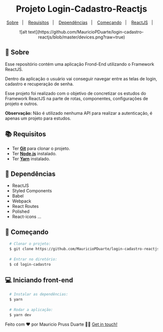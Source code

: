 <h1 align="center">
    Projeto Login-Cadastro-Reactjs
</h1>


<p align="center">
  <a href="#page_with_curl-sobre">Sobre</a>&nbsp;&nbsp;&nbsp;|&nbsp;&nbsp;&nbsp;
  <a href="#books-requisitos">Requisitos</a>&nbsp;&nbsp;&nbsp;|&nbsp;&nbsp;&nbsp;
  <a href="#books-requisitos">Dependências</a>&nbsp;&nbsp;&nbsp;|&nbsp;&nbsp;&nbsp;
  <a href="#rocket-começando">Começando</a>&nbsp;&nbsp;&nbsp;|&nbsp;&nbsp;&nbsp;
  <a href="#computer-iniciando-front-end">ReactJS</a>&nbsp;&nbsp;&nbsp;|&nbsp;&nbsp;&nbsp;
</p>

<div style="text-align: center;">
    ![alt text](https://github.com/MauricioPDuarte/login-cadastro-reactjs/blob/master/devices.png?raw=true)
</div>

## :page_with_curl: Sobre
Esse repositório contém uma aplicação Frond-End utilizando o Framework ReactJS.

Dentro da aplicação o usuário vai conseguir navegar entre as telas de login, cadastro e recuperação de senha.

Esse projeto foi realizado com o objetivo de concretizar os estudos do Framework ReactJS na parte de rotas,
componentes, configurações de projeto e outros.

<b>Observação:</b> Não é utilizado nenhuma API para realizar a autenticação, é apenas um projeto para estudos.

## :books: Requisitos
- Ter [**Git**](https://git-scm.com/) para clonar o projeto.
- Ter [**Node.js**](https://nodejs.org/en/) instalado.
- Ter [**Yarn**](https://yarnpkg.com/) instalado.


## :syringe: Dependências
* ReactJS
* Styled Components
* Babel
* Webpack
* React Routes
* Polished
* React-icons
...


## :rocket: Começando
``` bash
  # Clonar o projeto:
  $ git clone https://github.com/MauricioPDuarte/login-cadastro-reactjs login-cadastro

  # Entrar no diretório:
  $ cd login-cadastro
```

## :computer: Iniciando front-end
```bash
  # Instalar as dependências:
  $ yarn

  # Rodar a aplicação:
  $ yarn dev
```

Feito com ❤️ por Mauricio Pruss Duarte 👋🏻 [Get in touch!](https://github.com/MauricioPDuarte)
